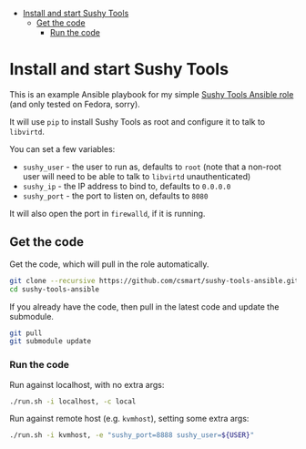 <!-- vim-markdown-toc GFM -->

* [Install and start Sushy Tools](#install-and-start-sushy-tools)
	* [Get the code](#get-the-code)
		* [Run the code](#run-the-code)

<!-- vim-markdown-toc -->

# Install and start Sushy Tools

This is an example Ansible playbook for my simple [Sushy Tools Ansible
role](https://github.com/csmart/ansible-role-sushy-tools) (and only tested on
Fedora, sorry).

It will use `pip` to install Sushy Tools as root and configure it to talk to
`libvirtd`.

You can set a few variables:

 - `sushy_user` - the user to run as, defaults to `root` (note that a non-root user will need to be able to talk to `libvirtd` unauthenticated)
 - `sushy_ip` - the IP address to bind to, defaults to `0.0.0.0`
 - `sushy_port` - the port to listen on, defaults to `8080`

It will also open the port in `firewalld`, if it is running.

## Get the code

Get the code, which will pull in the role automatically.

```bash
git clone --recursive https://github.com/csmart/sushy-tools-ansible.git
cd sushy-tools-ansible
```

If you already have the code, then pull in the latest code and update the submodule.

```bash
git pull
git submodule update
```

### Run the code

Run against localhost, with no extra args:

```bash
./run.sh -i localhost, -c local
```

Run against remote host (e.g. `kvmhost`), setting some extra args:

```bash
./run.sh -i kvmhost, -e "sushy_port=8888 sushy_user=${USER}"
```
